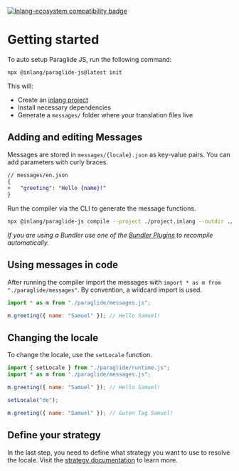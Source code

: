 [![Inlang-ecosystem compatibility badge](https://cdn.jsdelivr.net/gh/opral/monorepo@main/inlang/assets/md-badges/inlang.svg)](https://inlang.com)

# Getting started

To auto setup Paraglide JS, run the following command:

```bash
npx @inlang/paraglide-js@latest init
```

This will:

- Create an [inlang project](https://inlang.com/documentation/concept/project)
- Install necessary dependencies
- Generate a `messages/` folder where your translation files live

## Adding and editing Messages

Messages are stored in `messages/{locale}.json` as key-value pairs. You can add parameters with curly braces.

```diff
// messages/en.json
{
+ 	"greeting": "Hello {name}!"
}
```

Run the compiler via the CLI to generate the message functions.

```bash
npx @inlang/paraglide-js compile --project ./project.inlang --outdir ./src/paraglide
```

_If you are using a Bundler use one of the [Bundler Plugins](usage#usage-with-a-bundler) to recompile automatically._

## Using messages in code

After running the compiler import the messages with `import * as m from "./paraglide/messages"`. By convention, a wildcard import is used.

```js
import * as m from "./paraglide/messages.js";

m.greeting({ name: "Samuel" }); // Hello Samuel!
```

## Changing the locale 

To change the locale, use the `setLocale` function. 

```js
import { setLocale } from "./paraglide/runtime.js";
import * as m from "./paraglide/messages.js";

m.greeting({ name: "Samuel" }); // Hello Samuel!

setLocale("de");

m.greeting({ name: "Samuel" }); // Guten Tag Samuel!
```

## Define your strategy 

In the last step, you need to define what strategy you want to use to resolve the locale. Visit the [strategy documentation](https://inlang.com/m/gerre34r/library-inlang-paraglideJs/strategy) to learn more.